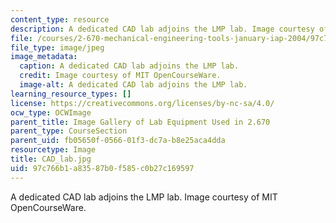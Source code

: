 ```yaml
---
content_type: resource
description: A dedicated CAD lab adjoins the LMP lab. Image courtesy of MIT OpenCourseWare.
file: /courses/2-670-mechanical-engineering-tools-january-iap-2004/97c766b1a83587b0f585c0b27c169597_CAD_lab.jpg
file_type: image/jpeg
image_metadata:
  caption: A dedicated CAD lab adjoins the LMP lab.
  credit: Image courtesy of MIT OpenCourseWare.
  image-alt: A dedicated CAD lab adjoins the LMP lab.
learning_resource_types: []
license: https://creativecommons.org/licenses/by-nc-sa/4.0/
ocw_type: OCWImage
parent_title: Image Gallery of Lab Equipment Used in 2.670
parent_type: CourseSection
parent_uid: fb05650f-0566-01f3-dc7a-b8e25aca4dda
resourcetype: Image
title: CAD_lab.jpg
uid: 97c766b1-a835-87b0-f585-c0b27c169597
---
```

A dedicated CAD lab adjoins the LMP lab. Image courtesy of MIT OpenCourseWare.